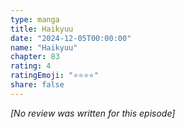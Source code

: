 ```yaml
---
type: manga
title: Haikyuu
date: "2024-12-05T00:00:00"
name: "Haikyuu"
chapter: 83
rating: 4
ratingEmoji: "⭐️⭐️⭐️⭐️"
share: false
---
```


_[No review was written for this episode]_
